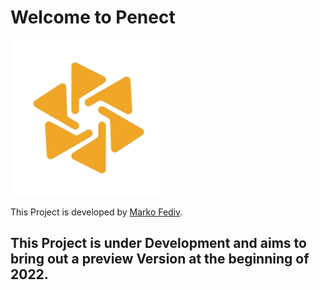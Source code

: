 # Welcome to Penect

<img src="Logo.png" alt="Penect Logo" height="250"/>

This Project is developed by [Marko Fediv](https://marko.fediv.me/).

## This Project is under Development and aims to bring out a preview Version at the beginning of 2022.
